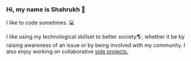 ### Hi, my name is Shahrukh :wave:

I like to code sometimes. :computer:

I like using my technological skillset to better society:earth_americas:, whether it be by raising awareness of an issue or by being involved with my community. I also enjoy working on collaborative [side projects.](https://github.com/ShaleeQureshi?tab=repositories)

<!-- ### Notable Projects :clipboard: :trophy: (2020) -->

<!-- [Whitehare](https://github.com/ShaleeQureshi/Whitehare)

```
An open-source social media platform built using Python and the Django framework.
```

[NorthHacks Hackathon](https://shaleequreshi.github.io/NorthHacks/#/)

```
This website was built using NodeJS, ReactJS, and Firebase. This digital local event amassed over 30 teams!
```

[ClimateGlobal](https://github.com/ClimateGlobal)

```
Web application built to raise awareness on Climate Change.
``` -->
